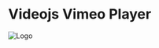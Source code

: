 # Videojs Vimeo Player

![Logo](https://raw.githubusercontent.com/SxtBox/Videojs_Vimeo_Player/main/Screenshot.png?raw=true)
